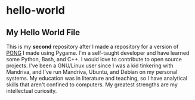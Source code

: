 # hello-world
<h2>My Hello World File</h2>
<p>This is my <b>second</b> repository after I made a repository for a version of <a href="https://github.com/jthrashtetmeyer/PONG" target="_blank">PONG</a> I made using Pygame. I'm a self-taught developer and have learned some Python, Bash, and C++. I would love to contribute to open source projects. I've been a GNU/Linux user since I was a kid tinkering with Mandriva, and I've run Mandriva, Ubuntu, and Debian on my personal systems. My education was in literature and teaching, so I have analytical skills that aren't confined to computers. My greatest strengths are my intellectual curiosity.</p>
